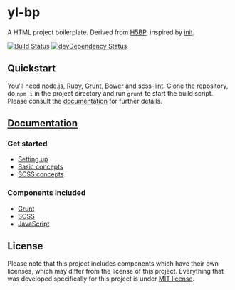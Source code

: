 # yl-bp

A HTML project boilerplate. Derived from [H5BP](https://github.com/h5bp/html5-boilerplate), inspired by [init](https://github.com/drublic/init).

[![Build Status](https://travis-ci.org/yellowled/yl-bp.svg?branch=master)](https://travis-ci.org/yellowled/yl-bp)
[![devDependency Status](https://david-dm.org/yellowled/yl-bp/dev-status.svg)](https://david-dm.org/yellowled/yl-bp#info=devDependencies)

## Quickstart

You'll need [node.js](http://nodejs.org), [Ruby](http://www.ruby-lang.org), [Grunt](http://gruntjs.com), [Bower](http://bower.io) and [scss-lint](https://github.com/causes/scss-lint). Clone the repository, do `npm i` in the project directory and run `grunt` to start the build script. Please consult the [documentation](#documentation) for further details.

## [Documentation](docs/TOC.md)

### Get started

* [Setting up](docs/setting-up.md)
* [Basic concepts](docs/basic-concepts.md)
* [SCSS concepts](docs/scss-concepts.md)

### Components included

* [Grunt](docs/grunt.md)
* [SCSS](docs/scss.md)
* [JavaScript](docs/javascript.md)

## License

Please note that this project includes components which have their own licenses, which may differ from the license of this project. Everything that was developed specifically for this project is under [MIT license](https://github.com/yellowled/yl-bp/blob/master/LICENSE.md).
